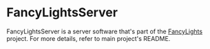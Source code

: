 # FancyLightsServer

FancyLightsServer is a server software that's part of the [FancyLights](https://github.com/kbolembach/FancyLights) project. For more details, refer to main project's README.
